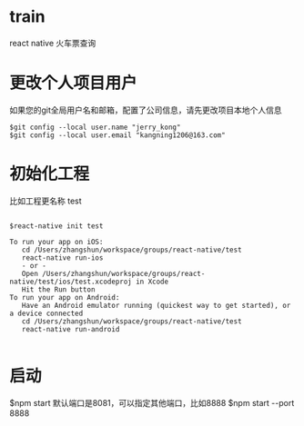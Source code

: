 # train
react native 火车票查询



# 更改个人项目用户

如果您的git全局用户名和邮箱，配置了公司信息，请先更改项目本地个人信息

```
$git config --local user.name "jerry_kong"
$git config --local user.email "kangning1206@163.com"
```


# 初始化工程

比如工程更名称 test

```

$react-native init test

To run your app on iOS:
   cd /Users/zhangshun/workspace/groups/react-native/test
   react-native run-ios
   - or -
   Open /Users/zhangshun/workspace/groups/react-native/test/ios/test.xcodeproj in Xcode
   Hit the Run button
To run your app on Android:
   Have an Android emulator running (quickest way to get started), or a device connected
   cd /Users/zhangshun/workspace/groups/react-native/test
   react-native run-android


```



# 启动

$npm start
默认端口是8081，可以指定其他端口，比如8888
$npm start --port 8888